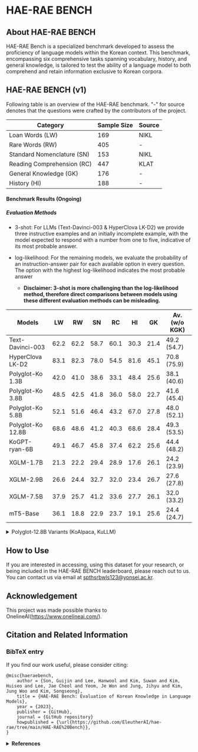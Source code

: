 # HAE-RAE BENCH

## About HAE-RAE BENCH
 HAE-RAE Bench is a specialized benchmark developed to assess the proficiency of language models within the Korean context. 
 This benchmark, encompassing six comprehensive tasks spanning vocabulary, history, and general knowledge, is tailored to test the ability of a language model 
 to both comprehend and retain information exclusive to Korean corpora.

## HAE-RAE BENCH (v1)
Following table is an overview of the HAE-RAE benchmark. 
"-" for source denotes that the questions were crafted by the contributors of the project.

| Category                  | Sample Size | Source |
|---------------------------|-------------|--------|
| Loan Words (LW)           | 169         | NIKL   |
| Rare Words (RW)           | 405         | -      |
| Standard Nomenclature (SN)| 153         | NIKL   |
| Reading Comprehension (RC)| 447         | KLAT   |
| General Knowledge (GK)    | 176         | -      |
| History (HI)              | 188         | -      |

#### Benchmark Results (Ongoing)

##### Evaluation Methods 

  - 3-shot: For LLMs (Text-Davinci-003 & HyperClova LK-D2) we provide three instructive examples and an initially incomplete example, with the model expected to respond with a number from one to five, indicative of its most probable answer.   
  
- log-likelihood: For the remaining models, we evaluate the probability of an instruction-answer pair for each available option in every question. The option with the highest log-likelihood indicates the most probable answer 
  
  - **Disclaimer: 3-shot is more challenging than the log-likelihood method, therefore direct comparisons between models using these different evaluation methods can be misleading.**



  
| Models            | LW | RW | SN | RC | HI | GK | Av. (w/o KGK) |
|-------------------|------------|------------|----------------------|-----------------------|---------|-------------------|---------------|
| Text-Davinci-003  | 62.2       | 62.2       | 58.7                 | 60.1                  | 30.3    | 21.4              | 49.2 (54.7)   |
| HyperClova LK-D2  | 83.1       | 82.3       | 78.0                 | 54.5                  | 81.6    | 45.1              | 70.8 (75.9)   |
| Polyglot-Ko 1.3B  | 42.0       | 41.0       | 38.6                 | 33.1                  | 48.4    | 25.6              | 38.1 (40.6)   |
| Polyglot-Ko 3.8B  | 48.5       | 42.5       | 41.8                 | 36.0                  | 58.0    | 22.7              | 41.6 (45.4)   |
| Polyglot-Ko 5.8B  | 52.1       | 51.6       | 46.4                 | 43.2                  | 67.0    | 27.8              | 48.0 (52.1)   |
| Polyglot-Ko 12.8B | 68.6       | 48.6       | 41.2                 | 40.3                  | 68.6    | 28.4              | 49.3 (53.5)   |
| KoGPT-ryan-6B     | 49.1       | 46.7       | 45.8                 | 37.4                  | 62.2    | 25.6              | 44.4 (48.2)   |
| XGLM-1.7B         | 21.3       | 22.2       | 29.4                 | 28.9                  | 17.6    | 26.1              | 24.2 (23.9)   |
| XGLM-2.9B         | 26.6       | 24.4       | 32.7                 | 32.0                  | 23.4    | 26.7              | 27.6 (27.8)   |
| XGLM-7.5B         | 37.9       | 25.7       | 41.2                 | 33.6                  | 27.7    | 26.1              | 32.0 (33.2)   |
| mT5-Base          | 36.1       | 18.8       | 22.9                 | 23.7                  | 19.1    | 25.6              | 24.4 (24.7)   |
  

<details>
<summary>Polyglot-12.8B Variants (KoAlpaca, KuLLM)</summary>
<div markdown="1">

| Models            | LW | RW | SN | RC | HI | GK | Av. (w/o KGK) |
|-------------------|------------|------------|----------------------|-----------------------|---------|-------------------|---------------|
| Polyglot-Ko 12.8B | 68.6       | 48.6       | 41.2                 | 40.3                  | 68.6    | 28.4              | 49.3 (53.5)   |
| kullm-v2 (w/o template) | 57.4 | 40.0       | 48.4                 | 38.3                  | 71.8    | 29.0              | 47.5 (51.2)   | 
| kullm-v2 (w template)   | 85.2 | 40.0       | 44.9                 | 38.7                  | 60.6    | 27.8              | 49.5 (53.9)   |  
| KoAlpaca-Polyglot-12.8B (w/o template) | 67.5 | 63.2      | 61.4   | 44.3                  | 80.3    | 30.0              | **57.8 (63.3)**   | 
 
  
  - We used the template from [prompt_no_input](https://github.com/nlpai-lab/KULLM/blob/master/templates/kullm.json) for kullm-v2 (w template). 

</div>
</details>

## How to Use

If you are interested in accessing, using this dataset for your research, or being included in the HAE-RAE BENCH leaderboard, please reach out to us.
You can contact us via email at [spthsrbwls123@yonsei.ac.kr](mailto:spthsrbwls123@yonsei.ac.kr).

## Acknowledgement
This project was made possible thanks to OnelineAI(https://www.onelineai.com/).

## Citation and Related Information
### BibTeX entry

If you find our work useful, please consider citing:

```bibtext
@misc{haeraebench,
    author = {Son, Guijin and Lee, Hanwool and Kim, Suwan and Kim, Huiseo and Lee, Jae Cheol and Yeom, Je Won and Jung, Jihyu and Kim, Jung Woo and Kim, Songseong},
    title = {HAE-RAE Bench: Evaluation of Korean Knowledge in Language Models},
    year = {2023},
    publisher = {GitHub},
    journal = {GitHub repository}
    howpublished = {\url{https://github.com/EleutherAI/hae-rae/tree/main/HAE-RAE%20Bench}},
}
```

<details>
<summary><strong> References </strong></summary>
<div markdown="1">

 ```bibtex
@misc{polyglot-ko,
  title = {{Polyglot-Ko: Open-Source Korean Autoregressive Language Model}},
  author = {Ko, Hyunwoong and Yang, Kichang and Ryu, Minho and Choi, Taekyoon and Yang, Seungmu and Hyun, jiwung and Park, Sungho},
  url = {https://www.github.com/eleutherai/polyglot},
  month = {9},
  year = {2022},
}
```

```bibtex
@misc{alpaca,
  author = {Rohan Taori and Ishaan Gulrajani and Tianyi Zhang and Yann Dubois and Xuechen Li and Carlos Guestrin and Percy Liang and Tatsunori B. Hashimoto },
  title = {Stanford Alpaca: An Instruction-following LLaMA model},
  year = {2023},
  publisher = {GitHub},
  journal = {GitHub repository},
  howpublished = {\url{https://github.com/tatsu-lab/stanford_alpaca}},
}
```

```bibtex
@misc{kullm,
  author = {NLP & AI Lab and Human-Inspired AI research},
  title = {KULLM: Korea University Large Language Model Project},
  year = {2023},
  publisher = {GitHub},
  journal = {GitHub repository},
  howpublished = {\url{https://github.com/nlpai-lab/kullm}},
}
```
 
```bibtex
 @article{lin2021few,
  title={Few-shot learning with multilingual language models},
  author={Lin, Xi Victoria and Mihaylov, Todor and Artetxe, Mikel and Wang, Tianlu and Chen, Shuohui and Simig, Daniel and Ott, Myle and Goyal, Naman and Bhosale, Shruti and Du, Jingfei and others},
  journal={arXiv preprint arXiv:2112.10668},
  year={2021}
}
 ```
 
 ```bibtex
 @inproceedings{kim-etal-2021-changes,
    title = "What Changes Can Large-scale Language Models Bring? Intensive Study on {H}yper{CLOVA}: Billions-scale {K}orean Generative Pretrained Transformers",
    author = "Kim, Boseop  and
      Kim, HyoungSeok  and
      Lee, Sang-Woo  and
      Lee, Gichang  and
      Kwak, Donghyun  and
      Dong Hyeon, Jeon  and
      Park, Sunghyun  and
      Kim, Sungju  and
      Kim, Seonhoon  and
      Seo, Dongpil  and
      Lee, Heungsub  and
      Jeong, Minyoung  and
      Lee, Sungjae  and
      Kim, Minsub  and
      Ko, Suk Hyun  and
      Kim, Seokhun  and
      Park, Taeyong  and
      Kim, Jinuk  and
      Kang, Soyoung  and
      Ryu, Na-Hyeon  and
      Yoo, Kang Min  and
      Chang, Minsuk  and
      Suh, Soobin  and
      In, Sookyo  and
      Park, Jinseong  and
      Kim, Kyungduk  and
      Kim, Hiun  and
      Jeong, Jisu  and
      Yeo, Yong Goo  and
      Ham, Donghoon  and
      Park, Dongju  and
      Lee, Min Young  and
      Kang, Jaewook  and
      Kang, Inho  and
      Ha, Jung-Woo  and
      Park, Woomyoung  and
      Sung, Nako",
    booktitle = "Proceedings of the 2021 Conference on Empirical Methods in Natural Language Processing",
    month = nov,
    year = "2021",
    address = "Online and Punta Cana, Dominican Republic",
    publisher = "Association for Computational Linguistics",
    url = "https://aclanthology.org/2021.emnlp-main.274",
    doi = "10.18653/v1/2021.emnlp-main.274",
    pages = "3405--3424",
 ```
 
 ```bibtex
 @inproceedings{xue-etal-2021-mt5,
    title = "m{T}5: A Massively Multilingual Pre-trained Text-to-Text Transformer",
    author = "Xue, Linting  and
      Constant, Noah  and
      Roberts, Adam  and
      Kale, Mihir  and
      Al-Rfou, Rami  and
      Siddhant, Aditya  and
      Barua, Aditya  and
      Raffel, Colin",
    booktitle = "Proceedings of the 2021 Conference of the North American Chapter of the Association for Computational Linguistics: Human Language Technologies",
    month = jun,
    year = "2021",
    address = "Online",
    publisher = "Association for Computational Linguistics",
    url = "https://aclanthology.org/2021.naacl-main.41",
    doi = "10.18653/v1/2021.naacl-main.41",
    pages = "483--498",
}
 ```

 ```bibtex
 @article{ouyang2022training,
  title={Training language models to follow instructions with human feedback},
  author={Ouyang, Long and Wu, Jeffrey and Jiang, Xu and Almeida, Diogo and Wainwright, Carroll and Mishkin, Pamela and Zhang, Chong and Agarwal, Sandhini and Slama, Katarina and Ray, Alex and others},
  journal={Advances in Neural Information Processing Systems},
  volume={35},
  pages={27730--27744},
  year={2022}
}
 ```
 </div>
</details>
 


  





